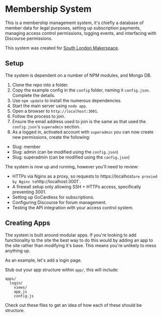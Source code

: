 # Membership System
This is a membership management system, it's chiefly a database of member data for legal purposes, setting up subscription payments, managing access control permissions, logging events, and interfacing with Discourse permissions.

This system was created for [South London Makerspace](http://southlondonmakerspace.org).

## Setup
The system is dependent on a number of NPM modules, and Mongo DB.

1. Clone the repo into a folder.
1. Copy the example config in the `config` folder, naming it `config.json`. Complete the details.
1. Use `npm update` to install the numerous dependencies.
1. Start the main server using `node app`.
1. Open a browser to `http://localhost:3001`.
1. Follow the process to join.
1. Ensure the email address used to join is the same as that used the `config.json`'s `superadmin` section.
1. As a logged in, activated account with `superadmin` you can now create new permissions, create the following:
  - Slug: member
  - Slug: admin (can be modified using the `config.json`)
  - Slug: superadmin (can be modified using the `config.json`)

The system is now up and running, however you'll need to review:
  - HTTPs via Nginx as a proxy, so requests to https://localhost` are proxied by Nginx to `http://localhost:3001`.
  - A firewall setup only allowing SSH + HTTPs access, specifically preventing 3001.
  - Setting up GoCardless for subscriptions.
  - Configuring Discourse for forum management.
  - Testing the API integration with your access control system.

## Creating Apps
The system is built around modular apps. If you're looking to add functionality to the site the best way to do this would by adding an app to the site rather than modifying it's base. This means you're unlikely to mess anything up.

As an example, let's add a login page.

Stub out your app structure within `app/`, this will include:

    apps/
      login/
        views/
        app.js
        config.js


Check out these files to get an idea of how each of these should be structure.
